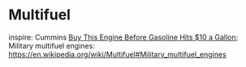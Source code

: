 # Multifuel
inspire: Cummins [Buy This Engine Before Gasoline Hits $10 a Gallon](https://youtu.be/xydgvtAH_Xg); Military multifuel engines: https://en.wikipedia.org/wiki/Multifuel#Military_multifuel_engines
